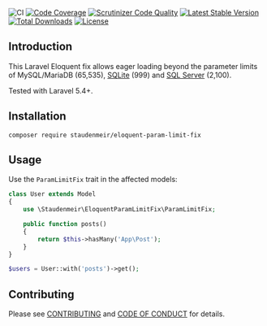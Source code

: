 ![CI](https://github.com/staudenmeir/eloquent-param-limit-fix/workflows/CI/badge.svg)
[![Code Coverage](https://scrutinizer-ci.com/g/staudenmeir/eloquent-param-limit-fix/badges/coverage.png?b=master)](https://scrutinizer-ci.com/g/staudenmeir/eloquent-param-limit-fix/?branch=master)
[![Scrutinizer Code Quality](https://scrutinizer-ci.com/g/staudenmeir/eloquent-param-limit-fix/badges/quality-score.png?b=master)](https://scrutinizer-ci.com/g/staudenmeir/eloquent-param-limit-fix/?branch=master)
[![Latest Stable Version](https://poser.pugx.org/staudenmeir/eloquent-param-limit-fix/v/stable)](https://packagist.org/packages/staudenmeir/eloquent-param-limit-fix)
[![Total Downloads](https://poser.pugx.org/staudenmeir/eloquent-param-limit-fix/downloads)](https://packagist.org/packages/staudenmeir/eloquent-param-limit-fix)
[![License](https://poser.pugx.org/staudenmeir/eloquent-param-limit-fix/license)](https://packagist.org/packages/staudenmeir/eloquent-param-limit-fix)

## Introduction

This Laravel Eloquent fix allows eager loading beyond the parameter limits of MySQL/MariaDB (65,535), [SQLite](https://www.sqlite.org/limits.html#max_variable_number) (999) and [SQL Server](https://docs.microsoft.com/en-us/sql/sql-server/maximum-capacity-specifications-for-sql-server) (2,100).

Tested with Laravel 5.4+.

## Installation

    composer require staudenmeir/eloquent-param-limit-fix

## Usage

Use the `ParamLimitFix` trait in the affected models: 

```php
class User extends Model
{
    use \Staudenmeir\EloquentParamLimitFix\ParamLimitFix;

    public function posts()
    {
        return $this->hasMany('App\Post');
    }
}

$users = User::with('posts')->get();
```

## Contributing

Please see [CONTRIBUTING](.github/CONTRIBUTING.md) and [CODE OF CONDUCT](.github/CODE_OF_CONDUCT.md) for details.
